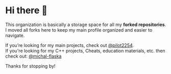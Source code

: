 # Hi there 👋

This organization is basically a storage space for all my **forked repositories**.<br />
I moved all forks here to keep my main profile organized and easier to navigate.

If you’re looking for my main projects, check out [@pilot2254](https://github.com/pilot2254).<br />
If you're looking for my C++ projects, Cheats, education materials, etc. then check out: [@michal-flaska](https://github.com/michal-flaska)

Thanks for stopping by!
